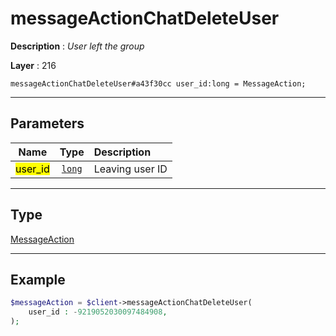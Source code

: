 # messageActionChatDeleteUser

**Description** : *User left the group*

**Layer** : 216

```tl
messageActionChatDeleteUser#a43f30cc user_id:long = MessageAction;
```

---

## Parameters

| Name | Type | Description |
| :---: | :---: | :--- |
| <mark>user_id</mark> | [`long`](type/long) | Leaving user ID |

---

## Type

[MessageAction](type/MessageAction)

---

## Example

```php
$messageAction = $client->messageActionChatDeleteUser(
	user_id : -9219052030097484908,
);
```